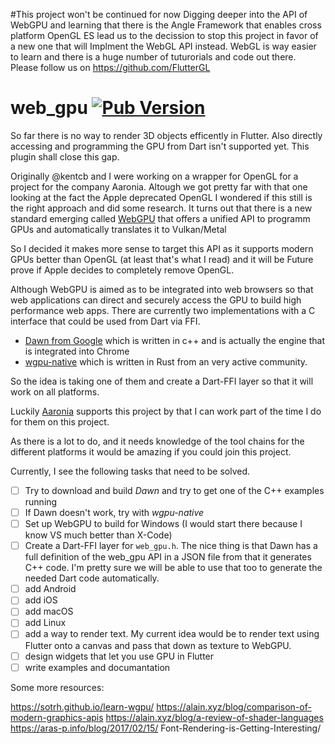 #This project won't be continued for now
Digging deeper into the API of WebGPU and learning that there is the Angle Framework that enables cross platform OpenGL ES lead us to the decission to stop this project in favor of a new one that will Implment the WebGL API instead. WebGL is way easier to learn and there is a huge number of tuturorials and code out there.
Please follow us on https://github.com/FlutterGL


# web_gpu [![Pub Version](https://img.shields.io/pub/v/web_gpu)][Pub]

So far there is no way to render 3D objects efficently in Flutter. Also directly accessing and programming the GPU from Dart isn't supported yet. This plugin shall close this gap. 

Originally @kentcb and I were working on a wrapper for OpenGL for a project for the company Aaronia. Altough we got pretty far with that one looking at the fact the Apple deprecated OpenGL I wondered if this still is the right approach and did some research. It turns out that there is a new standard emerging called [WebGPU](https://gpuweb.github.io/gpuweb/) that offers a unified API to programm GPUs and automatically translates it to Vulkan/Metal

So I decided it makes more sense to target this API as it supports modern GPUs better than OpenGL (at least that's what I read) and it will be Future prove if Apple decides to completely remove OpenGL.

Although WebGPU is aimed as to be integrated into web browsers so that web applications can direct and securely access the GPU to build high performance web apps. There are currently two implementations with a C interface that could be used from Dart via FFI.

* [Dawn from Google](https://dawn.googlesource.com/dawn/) which is written in c++ and is actually the engine that is integrated into Chrome
* [wgpu-native](https://github.com/gfx-rs/wgpu-native) which is written in Rust from an very active community.

So the idea is taking one of them and create a Dart-FFI layer so that it will work on all platforms.

Luckily [Aaronia](https://aaronia.de) supports this project by that I can work part of the time I do for them on this project. 

As there is a lot to do, and it needs knowledge of the tool chains for the different platforms it would be amazing if you could join this project.

Currently, I see the following tasks that need to be solved.

- [ ] Try to download and build *Dawn* and try to get one of the C++ examples running
- [ ] If Dawn doesn't work, try with *wgpu-native*
- [ ] Set up WebGPU to build for Windows (I would start there because I know VS much better than X-Code)
- [ ] Create a Dart-FFI layer for `web_gpu.h`. The nice thing is that Dawn has a full definition of the web_gpu API in a JSON file from that it generates C++ code. I'm pretty sure we will be able to use that too to generate the needed Dart code automatically.
- [ ] add Android
- [ ] add iOS
- [ ] add macOS
- [ ] add Linux
- [ ] add a way to render text. My current idea would be to render text using Flutter onto a canvas and pass that down as texture to WebGPU.
- [ ] design widgets that let you use GPU in Flutter
- [ ] write examples and documantation

Some more resources:

https://sotrh.github.io/learn-wgpu/
https://alain.xyz/blog/comparison-of-modern-graphics-apis
https://alain.xyz/blog/a-review-of-shader-languages
https://aras-p.info/blog/2017/02/15/ Font-Rendering-is-Getting-Interesting/

[Pub]: https://pub.dev/packages/web_gpu
